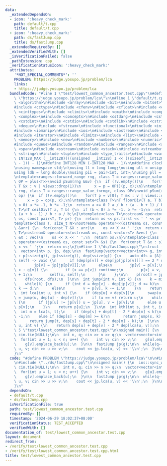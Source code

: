 ```yaml
---
data:
  _extendedDependsOn:
  - icon: ':heavy_check_mark:'
    path: default/t.cpp
    title: default/t.cpp
  - icon: ':heavy_check_mark:'
    path: ds/fastJump.cpp
    title: ds/fastJump.cpp
  _extendedRequiredBy: []
  _extendedVerifiedWith: []
  _isVerificationFailed: false
  _pathExtension: cpp
  _verificationStatusIcon: ':heavy_check_mark:'
  attributes:
    '*NOT_SPECIAL_COMMENTS*': ''
    PROBLEM: https://judge.yosupo.jp/problem/lca
    links:
    - https://judge.yosupo.jp/problem/lca
  bundledCode: "#line 1 \"test/lowest_common_ancestor.test.cpp\"\n#define PROBLEM\
    \ \"https://judge.yosupo.jp/problem/lca\"\n\n#line 1 \"default/t.cpp\"\n#include\
    \ <algorithm>\n#include <array>\n#include <bit>\n#include <bitset>\n#include <cassert>\n\
    #include <cctype>\n#include <cfenv>\n#include <cfloat>\n#include <chrono>\n#include\
    \ <cinttypes>\n#include <climits>\n#include <cmath>\n#include <compare>\n#include\
    \ <complex>\n#include <concepts>\n#include <cstdarg>\n#include <cstddef>\n#include\
    \ <cstdint>\n#include <cstdio>\n#include <cstdlib>\n#include <cstring>\n#include\
    \ <deque>\n#include <fstream>\n#include <functional>\n#include <initializer_list>\n\
    #include <iomanip>\n#include <ios>\n#include <iostream>\n#include <istream>\n\
    #include <iterator>\n#include <limits>\n#include <list>\n#include <map>\n#include\
    \ <memory>\n#include <new>\n#include <numbers>\n#include <numeric>\n#include <ostream>\n\
    #include <queue>\n#include <random>\n#include <ranges>\n#include <set>\n#include\
    \ <span>\n#include <sstream>\n#include <stack>\n#include <streambuf>\n#include\
    \ <string>\n#include <tuple>\n#include <type_traits>\n#include <variant>\n\n#define\
    \ INT128_MAX (__int128)(((unsigned __int128) 1 << ((sizeof(__int128) * __CHAR_BIT__)\
    \ - 1)) - 1)\n#define INT128_MIN (-INT128_MAX - 1)\n\n#define clock chrono::steady_clock::now().time_since_epoch().count()\n\
    \nusing namespace std;\n\nusing ll = long long;\nusing ull = unsigned long long;\n\
    using ldb = long double;\nusing pii = pair<int, int>;\nusing pll = pair<ll, ll>;\n\
    \ntemplate<ranges::forward_range rng, class T = ranges::range_value_t<rng>, class\
    \ OP = plus<T>>\nvoid pSum(rng &&v) {\n  if (!v.empty())\n    for(T p = v[0];\
    \ T &x : v | views::drop(1))\n      x = p = OP()(p, x);\n}\ntemplate<ranges::forward_range\
    \ rng, class T = ranges::range_value_t<rng>, class OP>\nvoid pSum(rng &&v, OP\
    \ op) {\n  if (!v.empty())\n    for(T p = v[0]; T &x : v | views::drop(1))\n \
    \     x = p = op(p, x);\n}\ntemplate<class T>\nT floorDiv(T a, T b) {\n  if (b\
    \ < 0) a *= -1, b *= -1;\n  return a >= 0 ? a / b : (a - b + 1) / b;\n}\ntemplate<class\
    \ T>\nT ceilDiv(T a, T b) {\n  if (b < 0) a *= -1, b *= -1;\n  return a >= 0 ?\
    \ (a + b - 1) / b : a / b;\n}\ntemplate<class T>\nostream& operator<<(ostream&\
    \ os, const pair<T, T> pr) {\n  return os << pr.first << ' ' << pr.second;\n}\n\
    template<class T, size_t N>\nostream& operator<<(ostream& os, const array<T, N>\
    \ &arr) {\n  for(const T &X : arr)\n    os << X << ' ';\n  return os;\n}\ntemplate<class\
    \ T>\nostream& operator<<(ostream& os, const vector<T> &vec) {\n  for(const T\
    \ &X : vec)\n    os << X << ' ';\n  return os;\n}\ntemplate<class T>\nostream&\
    \ operator<<(ostream& os, const set<T> &s) {\n  for(const T &x : s)\n    os <<\
    \ x << ' ';\n  return os;\n}\n#line 1 \"ds/fastJump.cpp\"\nstruct fastJump {\n\
    \  vector<int> p, jp, dep;\n\n  fastJump(vector<vector<int>> g, int root = 0)\
    \ : p(ssize(g)), jp(ssize(g)), dep(ssize(g)) {\n    auto dfs = [&](int v, auto\
    \ self) -> void {\n      if (dep[p[v]] + dep[jp[jp[p[v]]]] == 2 * dep[jp[p[v]]])\n\
    \        jp[v] = jp[jp[p[v]]];\n      else\n        jp[v] = p[v];\n\n      for(int\
    \ x : g[v]) {\n        if (x == p[v]) continue;\n        p[x] = v, dep[x] = dep[v]\
    \ + 1;\n        self(x, self);\n      }\n    };\n\n    p[root] = jp[root] = root;\n\
    \    dfs(root, dfs);\n  }\n\n  int jump(int v, int k) {\n    k = min(k, dep[v]);\n\
    \    while(k) {\n      if (int d = dep[v] - dep[jp[v]]; d <= k)\n        v = jp[v],\
    \ k -= d;\n      else\n        v = p[v], k -= 1;\n    }\n    return v;\n  }\n\n\
    \  int lca(int u, int v) {\n    if (dep[u] < dep[v])\n      swap(u, v);\n    u\
    \ = jump(u, dep[u] - dep[v]);\n    if (u == v) return u;\n    while(p[u] != p[v])\
    \ {\n      if (jp[u] != jp[v]) u = jp[u], v = jp[v];\n      else u = p[u], v =\
    \ p[v];\n    }\n    return p[u];\n  }\n\n  int kth(int s, int t, int k) {\n  \
    \  int m = lca(s, t);\n    if (dep[s] + dep[t] - 2 * dep[m] < k)\n      return\
    \ -1;\n    else if (dep[s] - dep[m] >= k)\n      return jump(s, k);\n    else\n\
    \      return jump(t, dep[s] + dep[t] - 2 * dep[m] - k);\n  }\n\n  int dis(int\
    \ u, int v) {\n    return dep[u] + dep[v] - 2 * dep[lca(u, v)];\n  }\n};\n#line\
    \ 5 \"test/lowest_common_ancestor.test.cpp\"\n\nsigned main() {\n  ios::sync_with_stdio(false),\
    \ cin.tie(NULL);\n\n  int n, q; cin >> n >> q;\n  vector<vector<int>> g(n);\n\
    \  for(int u = 1; u < n; u++) {\n    int v; cin >> v;\n    g[u].emplace_back(v);\n\
    \    g[v].emplace_back(u);\n  }\n\n  fastJump jp(g);\n\n  while(q--) {\n    int\
    \ u, v; cin >> u >> v;\n    cout << jp.lca(u, v) << '\\n';\n  }\n\n  return 0;\n\
    }\n"
  code: "#define PROBLEM \"https://judge.yosupo.jp/problem/lca\"\n\n#include \"../default/t.cpp\"\
    \n#include \"../ds/fastJump.cpp\"\n\nsigned main() {\n  ios::sync_with_stdio(false),\
    \ cin.tie(NULL);\n\n  int n, q; cin >> n >> q;\n  vector<vector<int>> g(n);\n\
    \  for(int u = 1; u < n; u++) {\n    int v; cin >> v;\n    g[u].emplace_back(v);\n\
    \    g[v].emplace_back(u);\n  }\n\n  fastJump jp(g);\n\n  while(q--) {\n    int\
    \ u, v; cin >> u >> v;\n    cout << jp.lca(u, v) << '\\n';\n  }\n\n  return 0;\n\
    }\n"
  dependsOn:
  - default/t.cpp
  - ds/fastJump.cpp
  isVerificationFile: true
  path: test/lowest_common_ancestor.test.cpp
  requiredBy: []
  timestamp: '2024-06-29 18:02:37+08:00'
  verificationStatus: TEST_ACCEPTED
  verifiedWith: []
documentation_of: test/lowest_common_ancestor.test.cpp
layout: document
redirect_from:
- /verify/test/lowest_common_ancestor.test.cpp
- /verify/test/lowest_common_ancestor.test.cpp.html
title: test/lowest_common_ancestor.test.cpp
---
```

